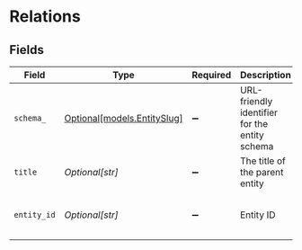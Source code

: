 # Relations


## Fields

| Field                                                  | Type                                                   | Required                                               | Description                                            | Example                                                |
| ------------------------------------------------------ | ------------------------------------------------------ | ------------------------------------------------------ | ------------------------------------------------------ | ------------------------------------------------------ |
| `schema_`                                              | [Optional[models.EntitySlug]](../models/entityslug.md) | :heavy_minus_sign:                                     | URL-friendly identifier for the entity schema          | contact                                                |
| `title`                                                | *Optional[str]*                                        | :heavy_minus_sign:                                     | The title of the parent entity                         | Opportunity ABC                                        |
| `entity_id`                                            | *Optional[str]*                                        | :heavy_minus_sign:                                     | Entity ID                                              | 5da0a718-c822-403d-9f5d-20d4584e0528                   |